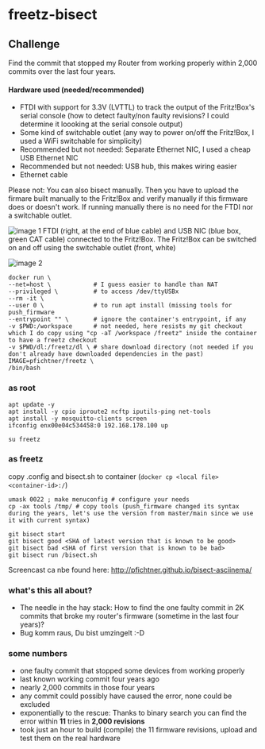 # freetz-bisect

## Challenge
Find the commit that stopped my Router from working properly within 2,000 commits over the last four years. 

#### Hardware used (needed/recommended)
- FTDI with support for 3.3V (LVTTL) to track the output of the Fritz!Box's serial console (how to detect faulty/non faulty revisions? I could determine it loooking at the serial console output)
- Some kind of switchable outlet (any way to power on/off the Fritz!Box, I used a WiFi switchable for simplicity) 
- Recommended but not needed: Separate Ethernet NIC, I used a cheap USB Ethernet NIC
- Recommended but not needed: USB hub, this makes wiring easier
- Ethernet cable

Please not: You can also bisect manually. Then you have to upload the firmare built manually to the Fritz!Box and verify manually if this firmware does or doesn't work. If running manually there is no need for the FTDI nor a switchable outlet. 

![image 1](https://pfichtner.github.io/freetz-bisect/IMG_20220109_124304362.jpg)
FTDI (right, at the end of blue cable) and USB NIC (blue box, green CAT cable) connected to the Fritz!Box. The Fritz!Box can be switched on and off using the switchable outlet (front, white)

![image 2](https://pfichtner.github.io/freetz-bisect/IMG_20220109_124311409.jpg)

```
docker run \
--net=host \            # I guess easier to handle than NAT
--privileged \          # to access /dev/ttyUSBx
--rm -it \
--user 0 \              # to run apt install (missing tools for push_firmware
--entrypoint "" \       # ignore the container's entrypoint, if any
-v $PWD:/workspace      # not needed, here resists my git checkout which I do copy using "cp -aT /workspace /freetz" inside the container to have a freetz checkout
-v $PWD/dl:/freetz/dl \ # share download directory (not needed if you don't already have downloaded dependencies in the past)
IMAGE=pfichtner/freetz \
/bin/bash
```


### as root
```
apt update -y
apt install -y cpio iproute2 ncftp iputils-ping net-tools
apt install -y mosquitto-clients screen
ifconfig enx00e04c534458:0 192.168.178.100 up
```

```
su freetz
```

### as freetz
copy .config and bisect.sh to container (```docker cp <local file> <container-id>:/```)

```
umask 0022 ; make menuconfig # configure your needs
cp -ax tools /tmp/ # copy tools (push_firmware changed its syntax during the years, let's use the version from master/main since we use it with current syntax)

git bisect start
git bisect good <SHA of latest version that is known to be good>
git bisect bad <SHA of first version that is known to be bad>
git bisect run /bisect.sh 
```
Screencast ca nbe found here: http://pfichtner.github.io/bisect-asciinema/

### what's this all about?
- The needle in the hay stack: How to find the one faulty commit in 2K commits that broke my router's firmware (sometime in the last four years)?
- Bug komm raus, Du bist umzingelt :-D

### some numbers
- one faulty commit that stopped some devices from working properly
- last known working commit four years ago
- nearly 2,000 commits in those four years
- any commit could possibly have caused the error, none could be excluded
- exponentially to the rescue: Thanks to binary search you can find the error within **11** tries in **2,000 revisions**
- took just an hour to build (compile) the 11 firmware revisions, upload and test them on the real hardware
